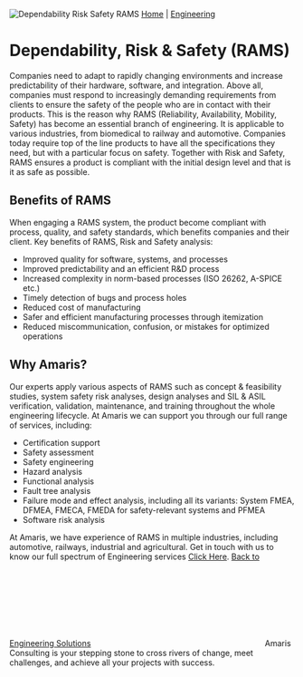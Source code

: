 ![Dependability Risk Safety RAMS](https://amaris.com/wp-content/uploads/2020/08/Dependability-Risk-Safety-RAMS.png)
[Home](https://amaris.com) | [Engineering](https://amaris.com/business-line/engineering/)
# Dependability, Risk & Safety (RAMS)
Companies need to adapt to rapidly changing environments and increase predictability of their hardware, software, and integration. Above all, companies must respond to increasingly demanding requirements from clients to ensure the safety of the people who are in contact with their products.
This is the reason why RAMS (Reliability, Availability, Mobility, Safety) has become an essential branch of engineering. It is applicable to various industries, from biomedical to railway and automotive. Companies today require top of the line products to have all the specifications they need, but with a particular focus on safety.
Together with Risk and Safety, RAMS ensures a product is compliant with the initial design level and that is it as safe as possible.
## Benefits of RAMS
When engaging a RAMS system, the product become compliant with process, quality, and safety standards, which benefits companies and their client.
Key benefits of RAMS, Risk and Safety analysis:
  * Improved quality for software, systems, and processes
  * Improved predictability and an efficient R&D process
  * Increased complexity in norm-based processes (ISO 26262, A-SPICE etc.)
  * Timely detection of bugs and process holes
  * Reduced cost of manufacturing
  * Safer and efficient manufacturing processes through itemization
  * Reduced miscommunication, confusion, or mistakes for optimized operations


## Why Amaris?
Our experts apply various aspects of RAMS such as concept & feasibility studies, system safety risk analyses, design analyses and SIL & ASIL verification, validation, maintenance, and training throughout the whole engineering lifecycle.
At Amaris we can support you through our full range of services, including:
  * Certification support
  * Safety assessment
  * Safety engineering
  * Hazard analysis
  * Functional analysis
  * Fault tree analysis
  * Failure mode and effect analysis, including all its variants: System FMEA, DFMEA, FMECA, FMEDA for safety-relevant systems and PFMEA
  * Software risk analysis


At Amaris, we have experience of RAMS in multiple industries, including automotive, railways, industrial and agricultural. Get in touch with us to know our full spectrum of Engineering services [Click Here](https://amaris.com/contact-us/).
[Back to Engineering Solutions](https://amaris.com/business-line/engineering/)
![Amaris Logo](data:image/svg+xml,%3Csvg%20xmlns='http://www.w3.org/2000/svg'%20viewBox='0%200%200%200'%3E%3C/svg%3E)
Amaris Consulting is your stepping stone to cross rivers of change, meet challenges, and achieve all your projects with success.
